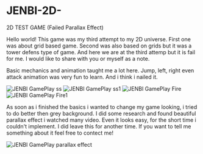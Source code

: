 # JENBI-2D-
2D TEST GAME (Failed Parallax Effect)

Hello world! This game was my third attempt to my 2D universe. First one was about grid based game.
Second was also based on grids but it was a tower defens type of game. And here we are at the third attemp but it is fail for me. I would like to share with you or myself as a note.

Basic mechanics and animation  taught me a lot here. Jump, left, right even attack animation was very fun to learn. And i think i nailed it.

![JENBI GamePlay ss](https://user-images.githubusercontent.com/87286877/170030701-b8f92036-d71f-4c95-8ee4-71403f50b69b.png)
![JENBI GamePlay ss1](https://user-images.githubusercontent.com/87286877/170031053-7112a210-9f81-4e23-9535-00b3e9a9042e.png)
![JENBI GamePlay Fire](https://user-images.githubusercontent.com/87286877/170031084-77ab8ec9-d13a-43f1-b9bb-c2df07451bb8.png)
![JENBI GamePlay Fire1](https://user-images.githubusercontent.com/87286877/170032648-6e9faee3-da37-4fac-b50e-1eb560520151.png)


As soon as i finished the basics i wanted to change my game looking, i tried to do better then grey background. I did some research and found beautiful parallax effect i watched many video. Even it looks easy, for the short time i couldn't implement. I did leave this for another time. If you want to tell me something about it feel free to contect me!

![JENBI GamePlay parallax effect](https://user-images.githubusercontent.com/87286877/170032696-4febdc6b-2d70-4de3-b682-821ad61ed569.png)
